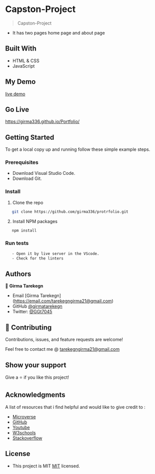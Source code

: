 [](https://img.shields.io/badge/Microverse-blueviolet)

# Capston-Project
> Capston-Project

 - It has two pages home page and about page 
 

## Built With

- HTML & CSS
- JavaScript

## My Demo
[live demo](https://www.loom.com/share/ffe0947cbb05410eae7b9009dc99345b)

## Go Live 
https://girma336.github.io/Portfolio/


## Getting Started

To get a local copy up and running follow these simple example steps.


### Prerequisites
- Download Visual Studio Code.
- Download Git.

### Install

1. Clone the repo
```sh
   git clone https://github.com/girma336/protrfolio.git
```
2. Install NPM packages
```sh
   npm install
```

### Run tests
 ```sh
    - Open it by live server in the VScode.
    - Check for the linters
 ```


## Authors

👤 **Girma Tarekegn**

- Email [Girma Tarekegn] (https://email.com/tarekegngirma21@gmail.com)
- GitHub [@girmatarekegn](https://github.com/girma336)
- Twitter: [@GGt7045](https://twitter.com/GGt7045)



## 🤝 Contributing

Contributions, issues, and feature requests are welcome!

Feel free to contact me @ tarekegngirma21@gmail.com

## Show your support

Give a ⭐️ if you like this project!

## Acknowledgments

A list of resources that i find helpful and would like to give credit to :

- [Microverse ](https://www.microverse.org)
- [GitHub ](https://www.github.com)
- [Youtube ](https://www.youtube.com)
- [W3schools ](https://www.w3schools.com)
- [Stackoverflow ](https://stackoverflow.com)
## License
- This project is MIT [MIT](./MIT.md) licensed.
